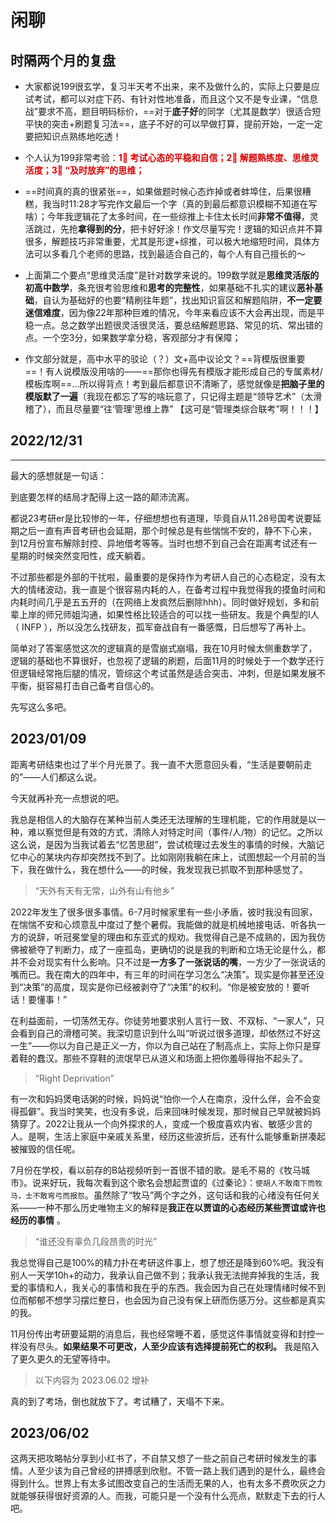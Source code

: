 # 闲聊

## 时隔两个月的复盘

- 大家都说199很玄学，复习半天考不出来，来不及做什么的，实际上只要是应试考试，都可以对症下药、有针对性地准备，而且这个又不是专业课，“信息战”要求不高，题目明码标价，==对于**底子好**的同学（尤其是数学）很适合短平快的突击+刷题复习法==，底子不好的可以早做打算，提前开始，一定一定要把知识点熟练地吃透！

- 个人认为199非常考验：<b><font color = darkpink>1⃣️ 考试心态的平稳和自信；2⃣️ 解题熟练度、思维灵活度；3⃣️ “及时放弃”的思维；</font></b>

- ==时间真的真的很紧张==，如果做题时候心态炸掉或者蚌埠住，后果很糟糕，我当时11:28才写完作文最后一个字（真的到最后都意识模糊不知道在写啥）；今年我逻辑花了太多时间，在一些综推上卡住太长时间**非常不值得**，灵活跳过，先抢**拿得到的分**，把卡好好涂！作文尽量写完！逻辑的知识点并不算很多，解题技巧非常重要，尤其是形逻+综推，可以极大地缩短时间，具体方法可以多看几个老师的思路，找到最适合自己的，每个人有自己擅长的～
- 上面第二个要点“思维灵活度”是针对数学来说的。199数学就是**思维灵活版的初高中数学**，条充很考验思维和**思考的完整性**，如果基础不扎实的建议**恶补基础**，自认为基础好的也要“精刷往年题”，找出知识盲区和解题陷阱，**不一定要迷信难度**，因为像22年那种巨难的情况，今年来看应该不大会再出现，而是平稳一点。总之数学出题很灵活很灵活，要总结解题思路、常见的坑、常出错的点。一个空3分，如果数学拿分稳，客观部分才有保障；
- 作文部分就是，高中水平的驳论（？）文+高中议论文？==背模版很重要==！有人说模版没用啥的——==那你也得先有模版才能形成自己的专属素材/模板库啊==...所以得背点！考到最后都意识不清晰了，感觉就像是**把脑子里的模版默了一遍**（我现在都忘了写的啥玩意了，只记得主题是“领导艺术”（太滑稽了），而且尽量要“往‘管理’思维上靠” 【这可是“管理类综合联考”啊！！！】

## 2022/12/31
------
最大的感想就是一句话：

到底要怎样的结局才配得上这一路的颠沛流离。

都说23考研er是比较惨的一年，仔细想想也有道理，毕竟自从11.28号国考说要延期之后一直有声音考研也会延期，那个时候总是有些惴惴不安的，静不下心来，
到12月份宣布解除封控、异地借考等等。当时也想不到自己会在距离考试还有一星期的时候突然变阳性，成天躺着。

不过那些都是外部的干扰啦，最重要的是保持作为考研人自己的心态稳定，没有太大的情绪波动，我一直是个很容易内耗的人，在备考过程中我觉得我的摸鱼时间和内耗时间几乎是五五开的（在网络上发疯然后删除hhh）。同时做好规划，多和前辈上岸的师兄师姐沟通，如果性格比较适合的可以找一些研友。我是个典型的I人（ INFP ），所以没怎么找研友，孤军奋战自有一番感慨，日后想写了再补上。

简单对了答案感觉这次的逻辑真的是雪崩式崩塌，我在10月时候太侧重数学了，逻辑的基础也不算很好，也忽视了逻辑的刷题，后面11月的时候处于一个数学还行但逻辑经常拖后腿的情况，管综这个考试虽然是适合突击、冲刺，但是如果发展不平衡，挺容易打击自己备考自信心的。

先写这么多吧。


## 2023/01/09



距离考研结束也过了半个月光景了。我一直不大愿意回头看，“生活是要朝前走的”——人们都这么说。

今天就再补充一点想说的吧。

我总是相信人的大脑存在某种当前人类还无法理解的生理机能，它的作用就是以一种，难以察觉但是有效的方式，清除人对特定时间（事件/人/物）的记忆。之所以这么说，是因为当我试着去“忆苦思甜”，尝试梳理过去发生的事情的时候，大脑记忆中心的某块内存却突然找不到了。比如刚刚我躺在床上，试图想起一个月前的当下，我在做什么，我在想什么——的时候，我发现我已抓取不到那种感觉了。

> “天外有天有无常，山外有山有他乡”

2022年发生了很多很多事情。6-7月时候家里有一些小矛盾，彼时我没有回家，在惴惴不安和心烦意乱中度过了整个暑假。我能做的就是机械地接电话、听各执一方的说辞，听冠冕堂皇的理由和东亚式的规劝。我觉得自己是不成熟的，因为我仿佛被褫夺了判断力，成了一座孤岛，更确切的说是我的判断和立场无论是什么，都并不会对现实有什么影响。只不过是**一方多了一张说话的嘴**，一方少了一张说话的嘴而已。我在南大的四年中，有三年的时间在学习怎么“决策”。现实是你甚至还没到“决策”的高度，现实是你已经被剥夺了“决策”的权利。“你是被安放的！要听话！要懂事！”

在利益面前，一切荡然无存。你徒劳地要求别人言行一致、不双标、“一家人”，只会看到自己的滑稽可笑。我深切意识到什么叫“听说过很多道理，却依然过不好这一生”——你以为自己是正义一方，你以为自己站在了制高点上，实际上你只是穿着鞋的蠢汉。那些不穿鞋的流氓早已从道义和场面上把你羞辱得抬不起头了。

> “Right Deprivation”

有一次和妈妈煲电话粥的时候，妈妈说“怕你一个人在南京，没什么伴，会不会变得孤僻”。我当时笑笑，也没有多说，后来回味时候发现，那时候自己早就被妈妈猜穿了。2022让我从一个向外探求的人，变成一个极度喜欢内省、敏感少言的人。是啊，生活上家庭中亲戚关系里，经历这些波折后，还有什么能够重新拼凑起被摧毁的信任呢。

7月份在学校，看以前存的B站视频听到一首很不错的歌。是毛不易的《牧马城市》。说来好玩，我每次看到这个歌名会想起贾谊的《过秦论》：`使胡人不敢南下而牧马，士不敢弯弓而报怨`。虽然除了“牧马”两个字之外，这句话和我的心绪没有任何关系——一种不那么历史唯物主义的解释是**我正在以贾谊的心态经历某些贾谊或许也经历的事情** 。


> “谁还没有辜负几段昂贵的时光”

我总觉得自己是100%的精力扑在考研这件事上，想了想还是降到60%吧。我没有别人一天学10h+的动力，我承认自己做不到；我承认我无法抛弃掉我的生活，我爱的事情和人，我关心的事情和我在乎的东西。我会因为自己在处理情绪时候不到位而郁郁不想学习摆烂整日，也会因为自己没有保上研而伤感万分。这些都是真实的我。

11月份传出考研要延期的消息后，我也经常睡不着，感觉这件事情就变得和封控一样没有尽头。**如果结果不可更改，人至少应该有选择提前死亡的权利。** 我是陷入了更久更久的无望等待中。


> 以下内容为 2023.06.02 增补

真的到了考场，倒也就放下了。考试糟了，天塌不下来。


## 2023/06/02

这两天把攻略帖分享到小红书了，不自禁又想了一些之前自己考研时候发生的事情。人至少该为自己曾经的拼搏感到欣慰。不管一路上我们遇到的是什么，最终会得到什么。世界上有太多试图改变自己的生活而无果的人，也有太多不费吹灰之力就能够获得很好资源的人。而我，可能只是一个没有什么亮点，默默走下去的行人吧。